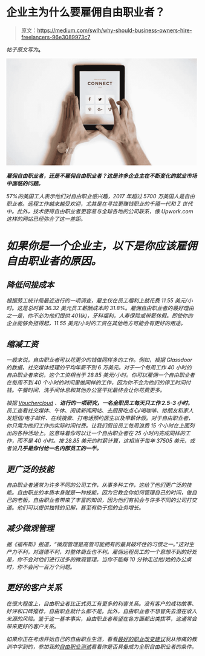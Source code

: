 # 企业主为什么要雇佣自由职业者？

> 原文：<https://medium.com/swlh/why-should-business-owners-hire-freelancers-96e3089973c7>

*帖子原文写为*[](https://christianlowery.com/hire-freelancers/)**。**

*![](img/a3c65e3d23dfd552d5f006c59131fa41.png)*

***雇佣自由职业者，还是不雇佣自由职业者？这是许多企业主在不断变化的就业市场中面临的问题。***

*57%的美国工人表示他们对自由职业感兴趣，2017 年超过 5700 万美国人是自由职业者。远程工作越来越受欢迎，尤其是在寻找更赚钱职业的千禧一代和 Z 世代中。此外，技术使得自由职业者更容易与全球各地的公司联系，像 Upwork.com 这样的网站已经弥合了这一差距。*

# *如果你是一个企业主，以下是你应该雇佣自由职业者的原因。*

## *降低间接成本*

*根据劳工统计局最近进行的一项调查，雇主仅在员工福利上就花费 11.55 美元/小时。这是总时薪 36.32 美元员工薪酬成本的 31.8%。雇佣自由职业者的最好理由之一是，你不必为他们提供 401(k)，牙科福利，人寿保险或带薪休假。即使你的企业能够负担得起，11.55 美元/小时的工资在其他地方可能会有更好的用途。*

## *缩减工资*

*一般来说，自由职业者可以花更少的钱做同样多的工作。例如，根据 Glassdoor 的数据，社交媒体经理的平均年薪不到 6 万美元。对于一个每周工作 40 小时的自由职业者来说，这个工资相当于 28.85 美元/小时。你可以雇佣一个自由职业者在每周不到 40 个小时的时间里做同样的工作，因为你不会为他们的停工时间付钱。午餐时间、洗手间休息和其他办公室干扰最终会让你花费更多。*

*根据 [Vouchercloud](https://www.vouchercloud.com/resources/office-worker-productivity) 、**进行的一项研究，一名全职员工每天只工作 2.5-3 小时**。员工查看社交媒体、午休、阅读新闻网站、去厨房吃点心/喝咖啡、给朋友和家人发短信/电子邮件、在线搜索、打电话预约医生以及带薪休假。对于自由职业者，你只需为他们工作的实际时间付费。让我们假设员工每周浪费 15 个小时在上面列出的各种活动上。这意味着你可以让一个自由职业者在 25 小时内完成同样的工作，而不是 40 小时。按 28.85 美元的时薪计算，这相当于每年 37505 美元，或者说**几乎是你付给一名内部员工的一半。***

## *更广泛的技能*

*自由职业者通常为许多不同的公司工作，从事多种工作，这给了他们更广泛的技能。自由职业的本质本身就是一种技能，因为它教会你如何管理自己的时间，做自己的老板。自由职业者带来了丰富的知识，因为他们有机会与许多不同的公司打交道。他们可以提供独特的见解，甚至有助于您的业务增长。*

## *减少微观管理*

*据《福布斯》报道，“微观管理是高管可能拥有的最具破坏性的习惯之一。”这对生产力不利，对道德不利，对整体商业也不利。雇佣远程员工的一个意想不到的好处是，你不会对他们进行过多的微观管理。当你不能每 10 分钟走过他/她的办公桌时，你不会问一百万个问题。*

## *更好的客户关系*

*在很大程度上，自由职业者比正式员工有更多的利害关系。没有客户的成功故事、好评和口碑推荐，自由职业就什么都不是。此外，自由职业者不想冒失去潜在收入来源的风险。鉴于这一基本事实，自由职业者希望在各方面都出类拔萃，这通常会带来更好的客户关系。*

*如果你正在考虑开始自己的自由职业生涯，看看[最好的职业改变建议](https://christianlowery.com/career-change-advice/)我从惨痛的教训中学到的，参加我的[自由职业测试](https://christianlowery.com/freelance-quiz/)看看你是否具备成为全职自由职业者的条件。*